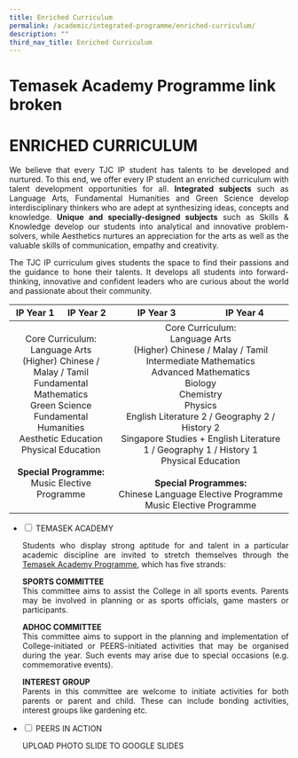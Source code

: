 ```yaml
---
title: Enriched Curriculum
permalink: /academic/integrated-programme/enriched-curriculum/
description: ""
third_nav_title: Enriched Curriculum
---
```

# Temasek Academy Programme link broken

# ENRICHED CURRICULUM

<p style="text-align: justify;">We believe that every TJC IP student has talents to be developed and nurtured. To this end, we offer every IP student an enriched curriculum with talent development opportunities for all. <b>Integrated subjects</b> such as Language Arts, Fundamental Humanities and Green Science develop interdisciplinary thinkers who are adept at synthesizing ideas, concepts and knowledge. <b>Unique and specially-designed subjects</b> such as Skills & Knowledge develop our students into analytical and innovative problem-solvers, while Aesthetics nurtures an appreciation for the arts as well as the valuable skills of communication, empathy and creativity.</p>

<p style="text-align: justify;">The TJC IP curriculum gives students the space to find their passions and the guidance to hone their talents. It develops all students into forward-thinking, innovative and confident leaders who are curious about the world and passionate about their community.</p>

<table>
<thead>
<tr>
<th style="text-align: center;">IP Year 1</th>
<th style="text-align: center;">IP Year 2</th>
<th style="text-align: center;">IP Year 3</th>
<th style="text-align: center;">IP Year 4</th>
</tr>
</thead>
<tbody>
<tr>
<td style="text-align: center;" colspan="2">Core Curriculum:<br />Language Arts<br />(Higher) Chinese / Malay / Tamil<br />Fundamental Mathematics<br />Green Science<br />Fundamental Humanities<br />Aesthetic Education<br />Physical Education<br /><br /><b>Special Programme:</b><br>Music Elective Programme</td>
<td style="text-align: center;" colspan="2">Core Curriculum:<br />Language Arts<br />(Higher) Chinese / Malay / Tamil<br />Intermediate Mathematics<br />Advanced Mathematics<br />Biology<br />Chemistry<br />Physics<br />English Literature 2 / Geography 2 / History 2<br />Singapore Studies + English Literature 1 / Geography 1 / History 1<br />Physical Education<br /><br /><b>Special Programmes:</b><br />Chinese Language Elective Programme<br />Music Elective Programme</td>
</tr>
</tbody>
</table>


<ul class="jekyllcodex_accordion">
  <li>
    <input type="checkbox" id="accordion1">
    <label for="accordion1">TEMASEK ACADEMY</label>
    <div>
			<p style="text-align: justify;">Students who display strong aptitude for and talent in a particular academic discipline are invited to stretch themselves through the <a href="https://www.temasekjc.moe.edu.sg/academic-1/integrated-programme/enriched-curriculum/temasek-academy">Temasek Academy Programme</a>, which has five strands:</p>
			<p style="text-align: justify;"><b>SPORTS COMMITTEE</b><br>This committee aims to assist the College in all sports events. Parents may be involved in planning or as sports officials, game masters or participants.</p>
			<p style="text-align: justify;"><b>ADHOC COMMITTEE</b><br>This committee aims to support in the planning and implementation of College-initiated or PEERS-initiated activities that may be organised during the year. Such events may arise due to special occasions (e.g. commemorative events).</p>
			<p style="text-align: justify;"><b>INTEREST GROUP</b><br>Parents in this committee are welcome to initiate activities for both parents or parent and child. These can include bonding activities, interest groups like gardening etc.</p>
    </div>
	</li> 
  <li>
    <input type="checkbox" id="accordion2">
    <label for="accordion2">PEERS IN ACTION</label>
    <div>
			<p style="text-align: justify;"> UPLOAD PHOTO SLIDE TO GOOGLE SLIDES</p>
    </div>
	</li> 
	</ul>